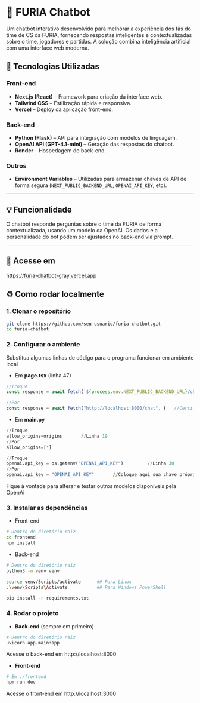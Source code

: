 # 🐆 FURIA Chatbot

Um chatbot interativo desenvolvido para melhorar a experiência dos fãs do time de CS da FURIA, fornecendo respostas inteligentes e contextualizadas sobre o time, jogadores e partidas. A solução combina inteligência artificial com uma interface web moderna.

## 🚀 Tecnologias Utilizadas

### Front-end
- **Next.js (React)** – Framework para criação da interface web.
- **Tailwind CSS** – Estilização rápida e responsiva.
- **Vercel** – Deploy da aplicação front-end.

### Back-end
- **Python (Flask)** – API para integração com modelos de linguagem.
- **OpenAI API (GPT-4.1-mini)** – Geração das respostas do chatbot.
- **Render** – Hospedagem do back-end.

### Outros
- **Environment Variables** – Utilizadas para armazenar chaves de API de forma segura (`NEXT_PUBLIC_BACKEND_URL`, `OPENAI_API_KEY`, etc).

---

## 💡 Funcionalidade

O chatbot responde perguntas sobre o time da FURIA de forma contextualizada, usando um modelo da OpenAI. Os dados e a personalidade do bot podem ser ajustados no back-end via prompt.

---

## 🔎 Acesse em

https://furia-chatbot-gray.vercel.app

## ⚙️ Como rodar localmente

### 1. Clonar o repositório

```bash
git clone https://github.com/seu-usuario/furia-chatbot.git
cd furia-chatbot
```

### 2. Configurar o ambiente

Substitua algumas linhas de código para o programa funcionar em ambiente local

- Em **page.tsx** (linha 47)

```javascript
//Troque
const response = await fetch(`${process.env.NEXT_PUBLIC_BACKEND_URL}/chat`, {

//Por
const response = await fetch("http://localhost:8000/chat", {   //Certifique-se que essa será sua porta hospedada no backend
```

- Em **main.py** 

```python
//Troque
allow_origins=origins       //Linha 19
//Por
allow_origins=[*]

//Troque
openai.api_key = os.getenv("OPENAI_API_KEY")         //Linha 30
//Por
openai.api_key = "OPENAI_API_KEY"       //Coloque aqui sua chave própria para a API da OpenAi
```

Fique à vontade para alterar e testar outros modelos disponíveis pela OpenAi

### 3. Instalar as dependências

- Front-end

```bash
# Dentro do diretório raiz
cd frontend
npm install
```

- Back-end

```bash
# Dentro do diretório raiz
python3 -m venv venv

source venv/Scripts/activate      ## Para Linux
.\venv\Scripts\Activate           ## Para Windows PowerShell

pip install -r requirements.txt

```

### 4. Rodar o projeto
- **Back-end** (sempre em primeiro)

```bash
# Dentro do diretório raiz
uvicorn app.main:app
```

Acesse o back-end em http://localhost:8000

- **Front-end** 

```bash
# Em ./frontend
npm run dev
```

Acesse o front-end em http://localhost:3000

